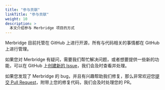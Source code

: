 ```yaml
---
title: "参与贡献"
linkTitle: "参与贡献"
weight: 10
description: >
  本文介绍参与 Merbridge 项目的方式
---
```


Merbridge 目前托管在 GitHub 上进行开源，所有与代码相关的事情都在 GitHub 上进行管理。

如果您对 Merbridge 有疑问，需要我们帮忙解决问题，或者想要提供一些新的功能，可以在 GitHub 上[创建新的 Issue](https://github.com/merbridge/merbridge/issues)，我们会及时查看并处理。

如果您发现了 Merbridge 的 bug，并且有兴趣帮助我们修复，那么非常欢迎您[提交 Pull Request](https://github.com/merbridge/merbridge/pulls)，附带上您的修复代码，我们会及时处理您的 PR。

